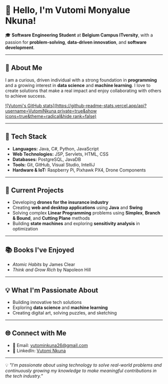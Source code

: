 # 👋 Hello, I'm **Vutomi Monyalue Nkuna!**

🎓 **Software Engineering Student** at **Belgium Campus ITversity**, with a passion for **problem-solving**, **data-driven innovation**, and **software development**.

---

## 🚀 About Me
I am a curious, driven individual with a strong foundation in **programming** and a growing interest in **data science** and **machine learning**. I love to create solutions that make a real impact and enjoy collaborating with others to achieve success.

[![Vutomi's GitHub stats](https://github-readme-stats.vercel.app/api?username=VutomiNkuna private=true&show icons=true&theme=radical&hide rank=false)](https://github.com/anuraghazra/github-readme-stats)

---

## 🔧 Tech Stack
- **Languages:** Java, C#, Python, JavaScript  
- **Web Technologies:** JSP, Servlets, HTML, CSS  
- **Databases:** PostgreSQL, JavaDB  
- **Tools:** Git, GitHub, Visual Studio, IntelliJ  
- **Hardware & IoT:** Raspberry Pi, Pixhawk PX4, Drone Components  

---

## 🌱 Current Projects
- Developing **drones for the insurance industry**  
- Creating **web and desktop applications** using **Java** and **Swing**  
- Solving complex **Linear Programming** problems using **Simplex**, **Branch & Bound**, and **Cutting Plane** methods  
- Building **state machines** and exploring **sensitivity analysis** in optimization  

---

## 📚 Books I've Enjoyed
- *Atomic Habits* by James Clear  
- *Think and Grow Rich* by Napoleon Hill  

---

## 💡 What I'm Passionate About
- Building innovative tech solutions  
- Exploring **data science** and **machine learning**  
- Creating digital art, solving puzzles, and sketching  

---

## 🌐 Connect with Me
- 📧 Email: [vutominkuna26@gmail.com](mailto:vutominkuna26@gmail.com)  
- 💼 LinkedIn: [Vutomi Nkuna](https://www.linkedin.com/in/vutomi-nkuna)  

---

💡 *"I'm passionate about using technology to solve real-world problems and continuously growing my knowledge to make meaningful contributions in the tech industry."*
